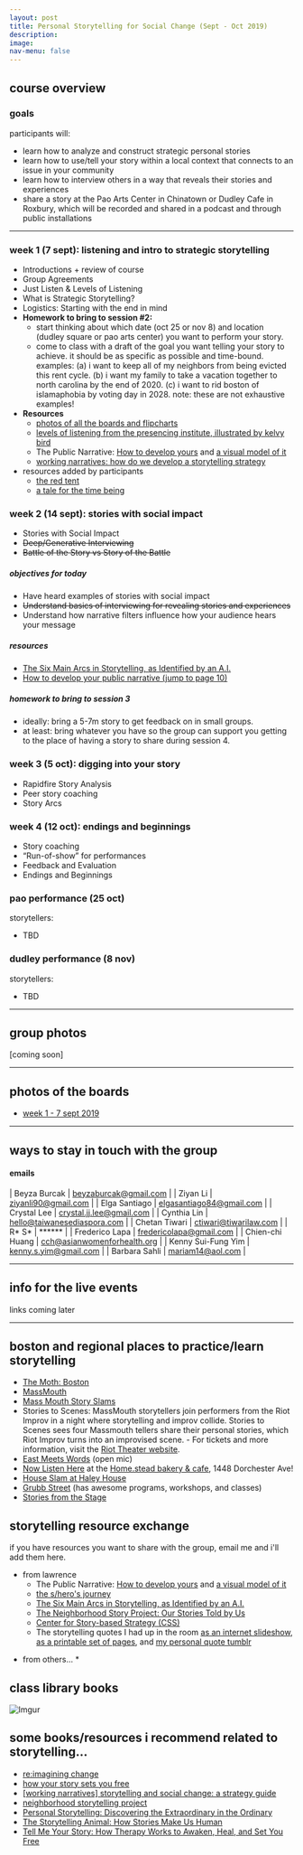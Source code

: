 ```yaml
---
layout: post
title: Personal Storytelling for Social Change (Sept - Oct 2019)
description: 
image: 
nav-menu: false
---
```



## course overview

### goals

participants will: 

* learn how to analyze and construct strategic personal stories
* learn how to use/tell your story within a local context that connects to an issue in your community
* learn how to interview others in a way that reveals their stories and experiences
* share a story at the Pao Arts Center in Chinatown or Dudley Cafe in Roxbury, which will be recorded and shared in a podcast and through public installations 

---

### week 1 (7 sept): listening and intro to strategic storytelling

* Introductions + review of course
* Group Agreements
* Just Listen & Levels of Listening
* What is Strategic Storytelling?
* Logistics: Starting with the end in mind
* **Homework to bring to session #2:** 
    - start thinking about which date (oct 25 or nov 8) and location (dudley square or pao arts center) you want to perform your story. 
    * come to class with a draft of the goal you want telling your story to achieve. it should be as specific as possible and time-bound. examples: (a) i want to keep all of my neighbors from being evicted this rent cycle. (b) i want my family to take a vacation together to north carolina by the end of 2020. (c) i want to rid boston of islamaphobia by voting day in 2028. note: these are not exhaustive examples!
* **Resources**
    - [photos of all the boards and flipcharts](https://drive.google.com/drive/folders/1D_EFYijHq7U9lPwyKHP2E7ZSC9fegS7w?usp=sharing)
    - [levels of listening from the presencing institute, illustrated by kelvy bird](https://www.kelvybird.com/listening-applied/slide7-2/)
    - The Public Narrative: [How to develop yours](https://www.ndi.org/sites/default/files/Public%20Narrative%20Participant%20Guide.pdf) and [a visual model of it](https://www.techsoupcanada.ca/sites/default/files/public_narrative.png)
    - [working narratives: how do we develop a storytelling strategy](https://workingnarratives.org/article/strategy/)
* resources added by participants
    - [the red tent](https://www.goodreads.com/book/show/4989.The_Red_Tent)
    - [a tale for the time being](https://www.goodreads.com/book/show/15811545-a-tale-for-the-time-being)

### week 2 (14 sept): stories with social impact

* Stories with Social Impact
* ~~Deep/Generative Interviewing~~
* ~~Battle of the Story vs Story of the Battle~~

##### objectives for today

* Have heard examples of stories with social impact
* ~~Understand basics of interviewing for revealing stories and experiences~~
* Understand how narrative filters influence how your audience hears your message 

##### resources

* [The Six Main Arcs in Storytelling, as Identified by an A.I.](https://www.theatlantic.com/technology/archive/2016/07/the-six-main-arcs-in-storytelling-identified-by-a-computer/490733/)
* [How to develop your public narrative (jump to page 10)](https://www.ndi.org/sites/default/files/Public%20Narrative%20Participant%20Guide.pdf)

##### homework to bring to session 3

* ideally: bring a 5-7m story to get feedback on in small groups. 
* at least: bring whatever you have so the group can support you getting to the place of having a story to share during session 4. 






### week 3 (5 oct): digging into your story

* Rapidfire Story Analysis
* Peer story coaching
* Story Arcs


### week 4 (12 oct): endings and beginnings

* Story coaching
* “Run-of-show” for performances
* Feedback and Evaluation
* Endings and Beginnings

### pao performance (25 oct)

storytellers: 

* TBD

### dudley performance (8 nov)

storytellers: 

* TBD




--- 

## group photos

[coming soon]

--- 

## photos of the boards

* [week 1 - 7 sept 2019](https://drive.google.com/drive/folders/1D_EFYijHq7U9lPwyKHP2E7ZSC9fegS7w?usp=sharing)

<!-- * [week 2 - 14 sept 2019]()
* [week 3 - 5 oct 2019]()
* [week 4 - 12 oct 2019]() -->

<!-- ## PLEASE GIVE FEEDBACK

most of you filled out the feedback form, but if you haven't yet, please fill it out [here](https://goo.gl/forms/eFaX4VcG3ReA2frm2). you can even use this [timer](http://bit.ly/5minutetimer) if it's helpful! i ESPECIALLY want to hear from you if you *didn't* like something about the workshop so please don't hold back.  -->

<!-- ## ways to stay in touch with me

* personal email: [lqb@alum.mit.edu](mailto:lqb@alum.mit.edu)
* work email: [lqb@mit.edu](mailto:lqb@mit.edu)
* instagram: [@lqb2](https://www.instagram.com/lqb2/)
* twitter: [@lqb2](https://twitter.com/lqb2)
* blog: [lqb2writes](http://lqb2.co/blog)
* weekly newsletter: [lqb2weekly](http://tinyletter.com/lqb2) -->

--- 

## ways to stay in touch with the group

#### emails

| Beyza Burcak | beyzaburcak@gmail.com | 
| Ziyan Li  | ziyanli90@gmail.com | 
| Elga Santiago | elgasantiago84@gmail.com | 
| Crystal Lee | crystal.jj.lee@gmail.com | 
| Cynthia Lin | hello@taiwanesediaspora.com | 
| Chetan Tiwari | ctiwari@tiwarilaw.com | 
| R* S* | ****** | 
| Frederico Lapa | fredericolapa@gmail.com | 
| Chien-chi Huang | cch@asianwomenforhealth.org | 
| Kenny Sui-Fung Yim | kenny.s.yim@gmail.com | 
| Barbara Sahli | mariam14@aol.com | 


--- 

## info for the live events

links coming later

<!-- * Here's the Podcast Garage link for the Dudley event.
* Here's the Podcast Garage link for the Pao event.
 -->

--- 

## boston and regional places to practice/learn storytelling

* [The Moth: Boston](https://themoth.org/events/results?eventLocations=6433&typesOfEvents&eventDate)
* [MassMouth](https://www.facebook.com/groups/33726411140/) 
* [Mass Mouth Story Slams](http://www.massmouth.org/read-me/)
* Stories to Scenes: MassMouth storytellers join performers from the Riot Improv in a night where storytelling and improv collide. Stories to Scenes sees four Massmouth tellers share their personal stories, which Riot Improv turns into an improvised scene.
        - For tickets and more information, visit the [Riot Theater website](https://www.theriottheater.com/improvjones.html).
* [East Meets Words](http://www.emwbookstore.com/east-meets-words/) (open mic)
* [Now Listen Here](https://www.facebook.com/nowlistenherestories/) at the [Home.stead bakery & cafe](https://www.facebook.com/homesteaddot/), 1448 Dorchester Ave! 
* [House Slam at Haley House](https://www.houseslamboston.org/)
* [Grubb Street](https://grubstreet.org/) (has awesome programs, workshops, and classes)
* [Stories from the Stage](https://www.facebook.com/StoriesFromTheStage/)



## storytelling resource exchange

if you have resources you want to share with the group, email me and i'll add them here. 

* from lawrence
    * The Public Narrative: [How to develop yours](https://www.ndi.org/sites/default/files/Public%20Narrative%20Participant%20Guide.pdf) and [a visual model of it](https://www.techsoupcanada.ca/sites/default/files/public_narrative.png)
    * [the s/hero's journey](https://en.wikipedia.org/wiki/Hero%27s_journey)
    * [The Six Main Arcs in Storytelling, as Identified by an A.I.](https://www.theatlantic.com/technology/archive/2016/07/the-six-main-arcs-in-storytelling-identified-by-a-computer/490733/)
    * [The Neighborhood Story Project: Our Stories Told by Us](https://www.neighborhoodstoryproject.org/) 
    * [Center for Story-based Strategy (CSS)](https://www.storybasedstrategy.org/)
    * The storytelling quotes I had up in the room [as an internet slideshow](https://lqb2.github.io/storytelling-quotes/), [as a printable set of pages](https://lqb2.github.io/storytelling-quotes/?print-pdf), and [my personal quote tumblr](http://lqb2quotes.tumblr.com/)
+ from others...
    * 


## class library books

![Imgur](https://i.imgur.com/l3RXblP.jpg)


## some books/resources i recommend related to storytelling...

* [re:imagining change](https://www.storybasedstrategy.org/the-book)
* [how your story sets you free](http://www.millionpersonproject.org/how-your-story-sets-you-free)
* [[working narratives] storytelling and social change: a strategy guide](https://workingnarratives.org/story-guide/)
* [neighborhood storytelling project](https://www.neighborhoodstoryproject.org)
* [Personal Storytelling: Discovering the Extraordinary in the Ordinary](https://www.goodreads.com/book/show/22725916-personal-storytelling?from_search=true)
* [The Storytelling Animal: How Stories Make Us Human](https://www.goodreads.com/book/show/12743473-the-storytelling-animal?from_search=true)
* [Tell Me Your Story: How Therapy Works to Awaken, Heal, and Set You Free](https://www.goodreads.com/book/show/27037958-tell-me-your-story?from_search=true)


